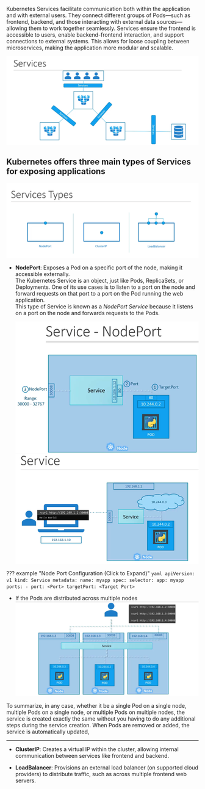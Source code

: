   Kubernetes Services facilitate communication both within the application and with external users. They connect different groups of Pods—such as frontend, backend, and those interacting with external data sources—allowing them to work together seamlessly. Services ensure the frontend is accessible to users, enable backend-frontend interaction, and support connections to external systems. This allows for loose coupling between microservices, making the application more modular and scalable.

![services](../assets/services.png)


## Kubernetes offers three main types of Services for exposing applications

![service-types](../assets/service-types.png)

- **NodePort**: Exposes a Pod on a specific port of the node, making it accessible externally.  
  The Kubernetes Service is an object, just like Pods, ReplicaSets, or Deployments. One of its use cases is to listen to a port on the node and forward requests on that port to a port on the Pod running the web application.  
  This type of Service is known as a *NodePort Service* because it listens on a port on the node and forwards requests to the Pods.

  ![node-port2](../assets/node-port2.png)  
  ![node-port](../assets/node-port.png)

??? example "Node Port Configuration (Click to Expand)"
      ```yaml
      apiVersion: v1
      kind: Service
      metadata:
        name: myapp
      spec:
        selector:
          app: myapp
        ports:
        - port: <Port>
          targetPort: <Target Port>
      ```

- If the Pods are distributed across multiple nodes
![node-port](../assets/node-port3.png) 

To summarize, in any case, whether it be a single Pod on a single node, multiple Pods on a single node, or multiple Pods on multiple nodes, the service is created exactly the same without you having to do any additional steps during the service creation. When Pods are removed or added, the service is automatically updated,
        
----------------------------------------------------------------

- **ClusterIP**: Creates a virtual IP within the cluster, allowing internal communication between services like frontend and backend.

- **LoadBalancer**: Provisions an external load balancer (on supported cloud providers) to distribute traffic, such as across multiple frontend web servers.
